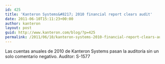 ```yaml
---
id: 425
title: 'Kanteron Systems&#8217; 2010 financial report clears audit'
date: 2011-06-10T15:11:23+00:00
author: kanteron
layout: post
guid: http://www.kanteron.com/blog/?p=425
permalink: /2011/06/10/kanteron-systems-2010-financial-report-clears-audit/
---
```

Las cuentas anuales de 2010 de Kanteron Systems pasan la auditoría sin un solo comentario negativo. Auditor: S-1577